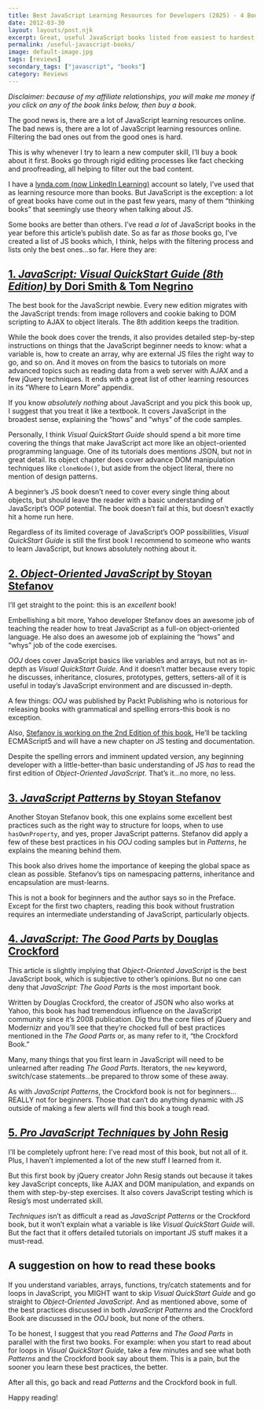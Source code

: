 ```yaml
---
title: Best JavaScript Learning Resources for Developers (2025) - 4 Books + 1 Podcast
date: 2012-03-30
layout: layouts/post.njk
excerpt: Great, useful JavaScript books listed from easiest to hardest. Authors include John Resig, Douglas Crockford and Stoyan Stefanov.
permalink: /useful-javascript-books/
image: default-image.jpg
tags: [reviews]
secondary_tags: ["javascript", "books"]
category: Reviews
---
```


*Disclaimer: because of my affiliate relationships, you will make me money if you click on any of the book links below, then buy a book.*

The good news is, there are a lot of JavaScript learning resources online. The bad news is, there are a lot of JavaScript learning resources online. Filtering the bad ones out from the good ones is hard.

This is why whenever I try to learn a new computer skill, I’ll buy a book about it first. Books go through rigid editing processes like fact checking and proofreading, all helping to filter out the bad content.

I have a [lynda.com (now LinkedIn Learning)][1] account so lately, I’ve used that as learning resource more than books. But JavaScript is the exception: a lot of great books have come out in the past few years, many of them “thinking books” that seemingly use theory when talking about JS.

 [1]: https://www.linkedin.com/learning/

Some books are better than others. I’ve read *a lot* of JavaScript books in the year before this article’s publish date. So as far as *those* books go, I’ve created a list of JS books which, I think, helps with the filtering process and lists only the best ones…so far. Here they are:

## [1. *JavaScript: Visual QuickStart Guide (8th Edition)* by Dori Smith & Tom Negrino][2]

 [2]: http://www.amazon.com/gp/product/0321772970/ref=as_li_qf_sp_asin_tl?ie=UTF8&tag=kaidez-20&linkCode=as2&camp=1789&creative=9325&creativeASIN=0321772970

The best book for the JavaScript newbie. Every new edition migrates with the JavaScript trends: from image rollovers and cookie baking to DOM scripting to AJAX to object literals. The 8th addition keeps the tradition.

While the book does cover the trends, it also provides detailed step-by-step instructions on things that the JavaScript beginner needs to know: what a variable is, how to create an array, why are external JS files the right way to go, and so on. And it moves on from the basics to tutorials on more advanced topics such as reading data from a web server with AJAX and a few jQuery techniques. It ends with a great list of other learning resources in its “Where to Learn More” appendix.

If you know *absolutely nothing* about JavaScript and you pick this book up, I suggest that you treat it like a textbook. It covers JavaScript in the broadest sense, explaining the “hows” and “whys” of the code samples.

Personally, I think *Visual QuickStart Guide* should spend a bit more time covering the things that make JavaScript act more like an object-oriented programming language. One of its tutorials does mentions JSON, but not in great detail. Its object chapter does cover advance DOM manipulation techniques like `cloneNode()`, but aside from the object literal, there no mention of design patterns.

A beginner’s JS book doesn’t need to cover every single thing about objects, but should leave the reader with a basic understanding of JavaScript’s OOP potential. The book doesn’t fail at this, but doesn’t exactly hit a home run here.

Regardless of its limited coverage of JavaScript’s OOP possibilities, *Visual QuickStart Guide* is still the first book I recommend to someone who wants to learn JavaScript, but knows absolutely nothing about it.

## [2. *Object-Oriented JavaScript* by Stoyan Stefanov][6]

[6]: https://www.amazon.com/Object-Oriented-JavaScript-2nd-Stoyan-Stefanov/dp/1849693129/ref=sr_1_2?s=books&ie=UTF8&qid=1502327185&sr=1-2&keywords=object+oriented+programming++stoyan

I’ll get straight to the point: this is an *excellent* book!

Embellishing a bit more, Yahoo developer Stefanov does an awesome job of teaching the reader how to treat JavaScript as a full-on object-oriented language. He also does an awesome job of explaining the “hows” and “whys” job of the code exercises.

*OOJ* does cover JavaScript basics like variables and arrays, but not as in-depth as *Visual QuickStart Guide*. And it doesn’t matter because every topic he discusses, inheritance, closures, prototypes, getters, setters-all of it is useful in today’s JavaScript environment and are discussed in-depth.

A few things: *OOJ* was published by Packt Publishing who is notorious for releasing books with grammatical and spelling errors-this book is no exception.

Also, [Stefanov is working on the 2nd Edition of this book.][9] He’ll be tackling ECMAScript5 and will have a new chapter on JS testing and documentation.

 [9]: http://www.phpied.com/publishing-5-books-this-year/

Despite the spelling errors and imminent updated version, any beginning developer with a little-better-than basic understanding of JS *has* to read the first edition of *Object-Oriented JavaScript*. That’s it…no more, no less.

## [3. *JavaScript Patterns* by Stoyan Stefanov][10]

 [10]: http://www.amazon.com/gp/product/0596806752/ref=as_li_tf_tl?ie=UTF8&tag=kaidez-20&linkCode=as2&camp=1789&creative=9325&creativeASIN=0596806752

Another Stoyan Stefanov book, this one explains some excellent best practices such as the right way to structure for loops, when to use `hasOwnProperty`, and yes, proper JavaScript patterns. Stefanov did apply a few of these best practices in his *OOJ* coding samples but in *Patterns*, he explains the meaning behind them.

This book also drives home the importance of keeping the global space as clean as possible. Stefanov’s tips on namespacing patterns, inheritance and encapsulation are must-learns.

This is not a book for beginners and the author says so in the Preface. Except for the first two chapters, reading this book without frustration requires an intermediate understanding of JavaScript, particularly objects.

## [4. *JavaScript: The Good Parts* by Douglas Crockford][13]

 [13]: http://www.amazon.com/gp/product/0596517742/ref=as_li_tf_tl?ie=UTF8&tag=kaidez-20&linkCode=as2&camp=1789&creative=9325&creativeASIN=0596517742

This article is slightly implying that *Object-Oriented JavaScript* is the best JavaScript book, which is subjective to other’s opinions. But no one can deny that *JavaScript: The Good Parts* is the most important book.

Written by Douglas Crockford, the creator of JSON who also works at Yahoo, this book has had tremendous influence on the JavaScript community since it’s 2008 publication. Dig thru the core files of jQuery and Modernizr and you’ll see that they’re chocked full of best practices mentioned in the *The Good Parts* or, as many refer to it, “the Crockford Book.”

Many, many things that you first learn in JavaScript will need to be unlearned after reading *The Good Parts*. Iterators, the `new` keyword, switch/case statements…be prepared to throw some of these away.

As with *JavaScript Patterns*, the Crockford book is not for beginners…REALLY not for beginners. Those that can’t do anything dynamic with JS outside of making a few alerts will find this book a tough read.

## [5. *Pro JavaScript Techniques* by John Resig][16]

 [16]: http://www.amazon.com/gp/product/1590597273/ref=as_li_tf_tl?ie=UTF8&tag=kaidez-20&linkCode=as2&camp=1789&creative=9325&creativeASIN=1590597273

I’ll be completely upfront here: I’ve read most of this book, but not all of it. Plus, I haven’t implemented a lot of the new stuff I learned from it.

But this first book by jQuery creator John Resig stands out because it takes key JavaScript concepts, like AJAX and DOM manipulation, and expands on them with step-by-step exercises. It also covers JavaScript testing which is Resig’s most underrated skill.

*Techniques* isn’t as difficult a read as *JavaScript Patterns* or the Crockford book, but it won’t explain what a variable is like *Visual QuickStart Guide* will. But the fact that it offers detailed tutorials on important JS stuff makes it a must-read.

## A suggestion on how to read these books

If you understand variables, arrays, functions, try/catch statements and for loops in JavaScript, you MIGHT want to skip *Visual QuickStart Guide* and go straight to *Object-Oriented JavaScript*. And as mentioned above, some of the best practices discussed in both *JavaScript Patterns* and the Crockford Book are discussed in the *OOJ* book, but none of the others.

To be honest, I suggest that you read *Patterns* and *The Good Parts* in parallel with the first two books. For example: when you start to read about for loops in *Visual QuickStart Guide*, take a few minutes and see what both *Patterns* and the Crockford book say about them. This is a pain, but the sooner you learn these best practices, the better.

After all this, go back and read *Patterns* and the Crockford book in full.

Happy reading!
